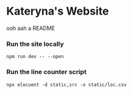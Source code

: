 # Kateryna's Website

ooh aah a README

### Run the site locally
`npm run dev -- --open`

### Run the line counter script
`npx elocuent -d static,src -o static/loc.csv`